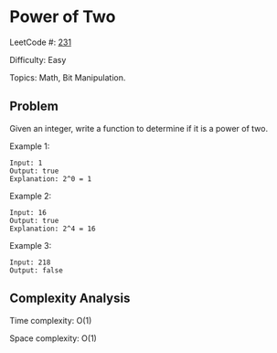 # Power of Two

LeetCode #: [231](https://leetcode.com/problems/power-of-two/)

Difficulty: Easy

Topics: Math, Bit Manipulation.

## Problem

Given an integer, write a function to determine if it is a power of two.

Example 1:

```text
Input: 1
Output: true 
Explanation: 2^0 = 1
```

Example 2:

```text
Input: 16
Output: true
Explanation: 2^4 = 16
```

Example 3:

```text
Input: 218
Output: false
```

## Complexity Analysis

Time complexity: O(1)

Space complexity: O(1)
